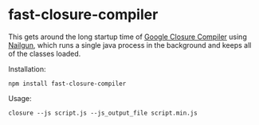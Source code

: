 # fast-closure-compiler

This gets around the long startup time of [Google Closure Compiler](https://developers.google.com/closure/compiler/) using [Nailgun](http://www.martiansoftware.com/nailgun/), which runs a single java process in the background and keeps all of the classes loaded.

Installation:

    npm install fast-closure-compiler

Usage:

    closure --js script.js --js_output_file script.min.js
